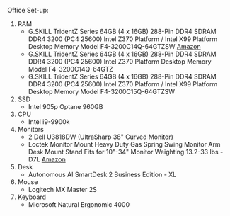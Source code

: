 Office Set-up:
1. RAM
    * G.SKILL TridentZ Series 64GB (4 x 16GB) 288-Pin DDR4 SDRAM DDR4 3200 (PC4 25600) Intel Z370 Platform / Intel X99 Platform Desktop Memory Model F4-3200C14Q-64GTZSW [Amazon](https://www.amazon.com/G-SKILL-TridentZ-3200MHz-PC4-25600-F4-3200C14Q-64GTZ/dp/B01AQIQFUE)
    * G.SKILL TridentZ Series 64GB (4 x 16GB) 288-Pin DDR4 SDRAM DDR4 3200 (PC4 25600) Intel Z370 Platform Desktop Memory Model F4-3200C14Q-64GTZ
    * G.SKILL TridentZ Series 64GB (4 x 16GB) 288-Pin DDR4 SDRAM DDR4 3200 (PC4 25600) Intel Z370 Platform / Intel X99 Platform Desktop Memory Model F4-3200C15Q-64GTZSW
2. SSD
    * Intel 905p Optane 960GB
3. CPU
    * Intel i9-9900k
4. Monitors
    * 2 Dell U3818DW (UltraSharp 38" Curved Monitor)
    * Loctek Monitor Mount Heavy Duty Gas Spring Swing Monitor Arm Desk Mount Stand Fits for 10"-34" Monitor Weighting 13.2-33 lbs - D7L [Amazon](https://www.amazon.com/gp/product/B01BXP9LT6/)
5. Desk
    * Autonomous AI SmartDesk 2 Business Edition - XL
6. Mouse
    * Logitech MX Master 2S
7. Keyboard
    * Microsoft Natural Ergonomic 4000

